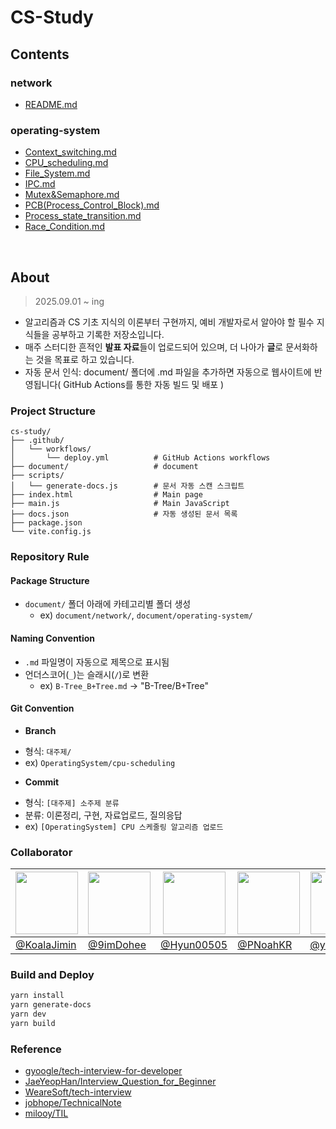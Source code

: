 # CS-Study

## Contents

### network

* [README.md](/document/network/README.md)

### operating-system

* [Context_switching.md](/document/operating-system/Context_swithcing.md)
* [CPU_scheduling.md](/document/operating-system/CPU_scheduling.md)
* [File_System.md](/document/operating-system/File_System.md)
* [IPC.md](/document/operating-system/IPC.md)
* [Mutex&Semaphore.md](/document/operating-system/Mutex&Semaphore.md)
* [PCB(Process_Control_Block).md](/document/operating-system/PCB%28Process_Control_Block%29.md)
* [Process_state_transition.md](/document/operating-system/Process_state_transition.md)
* [Race_Condition.md](/document/operating-system/Race_Condition.md)

<br>

## About

> 2025.09.01 ~ ing

- 알고리즘과 CS 기초 지식의 이론부터 구현까지, 예비 개발자로서 알아야 할 필수 지식들을 공부하고 기록한 저장소입니다.
- 매주 스터디한 흔적인 **발표 자료**들이 업로드되어 있으며, 더 나아가 **글**로 문서화하는 것을 목표로 하고 있습니다.
- 자동 문서 인식: document/ 폴더에 .md 파일을 추가하면 자동으로 웹사이트에 반영됩니다( GitHub Actions를 통한 자동 빌드 및 배포 )


### Project Structure
```
cs-study/
├── .github/
│   └── workflows/
│       └── deploy.yml          # GitHub Actions workflows
├── document/                   # document
├── scripts/
│   └── generate-docs.js        # 문서 자동 스캔 스크립트
├── index.html                  # Main page
├── main.js                     # Main JavaScript
├── docs.json                   # 자동 생성된 문서 목록
├── package.json
└── vite.config.js
```


### Repository Rule


#### Package Structure
* `document/` 폴더 아래에 카테고리별 폴더 생성
  * ex) `document/network/`, `document/operating-system/`

#### Naming Convention
* `.md` 파일명이 자동으로 제목으로 표시됨
* 언더스코어(`_`)는 슬래시(`/`)로 변환
  * ex) `B-Tree_B+Tree.md` → "B-Tree/B+Tree"

#### Git Convention

- **Branch**
* 형식: `대주제/`
* ex) `OperatingSystem/cpu-scheduling`

- **Commit**
* 형식: `[대주제] 소주제 분류`
* 분류: 이론정리, 구현, 자료업로드, 질의응답
* ex) `[OperatingSystem] CPU 스케줄링 알고리즘 업로드`


### Collaborator

| <img src="https://github.com/KoalaJimin.png" width="100"> | <img src="https://github.com/9imDohee.png" width="100"> | <img src="https://github.com/Hyun00505.png" width="100"> | <img src="https://github.com/PNoahKR.png" width="100"> | <img src="https://github.com/youyeon11.png" width="100"> | <img src="https://github.com/mingeung.png" width="100"> |
|---|---|---|---|---|---|
| [@KoalaJimin](https://github.com/KoalaJimin) | [@9imDohee](https://github.com/9imDohee) | [@Hyun00505](https://github.com/Hyun00505) | [@PNoahKR](https://github.com/PNoahKR) | [@youyeon11](https://github.com/youyeon11) | [@mingeung](https://github.com/mingeung) |



### Build and Deploy
```bash
yarn install
yarn generate-docs
yarn dev
yarn build
```


### Reference

- [gyoogle/tech-interview-for-developer](https://github.com/gyoogle/tech-interview-for-developer)
- [JaeYeopHan/Interview_Question_for_Beginner](https://github.com/JaeYeopHan/Interview_Question_for_Beginner)
- [WeareSoft/tech-interview](https://github.com/WeareSoft/tech-interview)
- [jobhope/TechnicalNote](https://github.com/jobhope/TechnicalNote)
- [milooy/TIL](https://github.com/milooy/TIL)